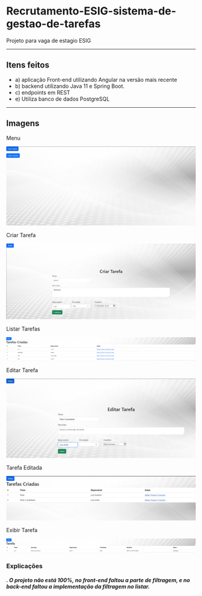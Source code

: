 ﻿# Recrutamento-ESIG-sistema-de-gestao-de-tarefas

 Projeto para vaga de estagio ESIG

<hr>

## Itens feitos
<ul>
<li>a) aplicação Front-end utilizando Angular na versão mais recente </li>
<li>b) backend utilizando Java 11 e Spring Boot.</li>
<li>c) endpoints em REST</li>
<li>e) Utiliza banco de dados PostgreSQL</li>
</ul>
<hr>

## Imagens
<p>Menu</p>

![Menu](./imgs/Home.jpeg)

<p>Criar Tarefa</p>

![Criar tarefa](./imgs/Criartarefa.jpeg)

<p>Listar Tarefas</p>

![Listar tarefas](./imgs/Lexibir.png)

<p>Editar Tarefa</p>

![Editar tarefa](./imgs/Editar.jpeg)

<p>Tarefa Editada</p>

![Menu](./imgs/Tarefa%20editada.jpeg)

<p>Exibir Tarefa</p>

![Menu](./imgs/Exibir.png)

### Explicações

<h5>. O projeto não está 100%, no front-end faltou a parte de filtragem, e no back-end faltou a implementação da filtragem no listar.</h5>
